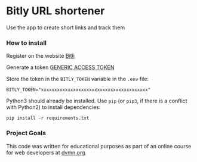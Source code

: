 # Bitly URL shortener

Use the app to create short links and track them

### How to install

Register on the website [Bitli](https://app.bitly.com/Bo1vhyBIxse/home)

Generate a token [GENERIC ACCESS TOKEN](https://app.bitly.com/settings/api)

Store the token in the `BITLY_TOKEN` variable in the `.env` file:
```
BITLY_TOKEN="xxxxxxxxxxxxxxxxxxxxxxxxxxxxxxxxxxxxxxxx"
```


Python3 should already be installed. 
Use `pip` (or `pip3`, if there is a conflict with Python2) to install dependencies:
```
pip install -r requirements.txt
```

### Project Goals

This code was written for educational purposes as part of an online course for web developers at [dvmn.org](https://dvmn.org/).